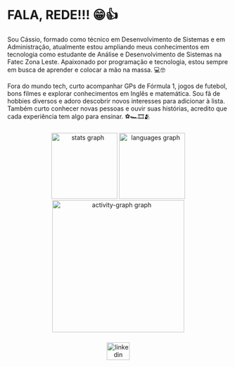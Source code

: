 ###
<h1>FALA, REDE!!! 😁👍</h1>


<p align="left">Sou Cássio, formado como técnico em Desenvolvimento de Sistemas e em Administração, atualmente estou ampliando meus conhecimentos em tecnologia como estudante de Análise e Desenvolvimento de Sistemas na Fatec Zona Leste. Apaixonado por programação e tecnologia, estou sempre em busca de aprender e colocar a mão na massa. 💻🤓
</p>

<p align="left">Fora do mundo tech, curto acompanhar GPs de Fórmula 1, jogos de futebol, bons filmes e explorar conhecimentos em Inglês e matemática. Sou fã de hobbies diversos e adoro descobrir novos interesses para adicionar à lista. Também curto conhecer novas pessoas e ouvir suas histórias, acredito que cada experiência tem algo para ensinar. ⚽️🏎🎞🫂
</p>

###

<div align="center">
  <img src="https://github-readme-stats.vercel.app/api?username=ricardocassio07&hide_title=false&hide_rank=false&show_icons=true&include_all_commits=true&count_private=true&disable_animations=false&theme=merko&locale=pt-br&hide_border=false&order=1" height="150" alt="stats graph"  />
  <img src="https://github-readme-stats.vercel.app/api/top-langs?username=ricardocassio07&locale=pt-br&hide_title=false&layout=compact&card_width=320&langs_count=5&theme=merko&hide_border=false&order=2" height="150" alt="languages graph"  />
  <img src="https://github-readme-activity-graph.vercel.app/graph?username=ricardocassio07&radius=0&theme=merko&area=true&order=5&hide_title=true" height="300" alt="activity-graph graph"  />
</div>

###

<div align="center">
  <a href="https://www.linkedin.com/in/c%C3%A1ssio-ricardo-34b812322/" target="_blank">
    <img src="https://raw.githubusercontent.com/maurodesouza/profile-readme-generator/master/src/assets/icons/social/linkedin/default.svg" width="52" height="40" alt="linkedin logo"  />
  </a>
</div>

###
